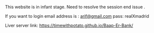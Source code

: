 This website is in infant stage.
Need to resolve the session end issue .

If you want to login 
email address is : arif@gmail.com
pass: realXmadrid


Liver server link: https://timewithpotato.github.io/Baap-Er-Bank/
